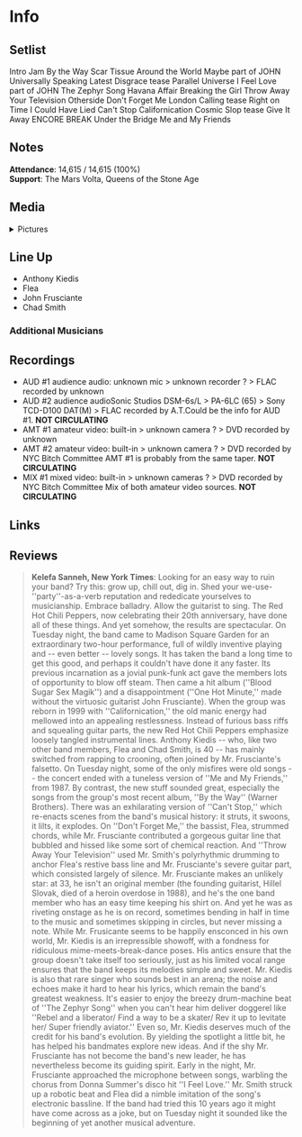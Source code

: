 # Info

## Setlist

Intro Jam
By the Way
Scar Tissue
Around the World
Maybe part of JOHN
Universally Speaking
Latest Disgrace tease
Parallel Universe
I Feel Love part of JOHN
The Zephyr Song
Havana Affair
Breaking the Girl
Throw Away Your Television
Otherside
Don't Forget Me
London Calling tease
Right on Time
I Could Have Lied
Can't Stop
Californication
Cosmic Slop tease
Give It Away
ENCORE BREAK
Under the Bridge
Me and My Friends

## Notes

**Attendance**: 14,615 / 14,615 (100%)
<br>
**Support**: The Mars Volta, Queens of the Stone Age

## Media 

<details>
  <summary>Pictures</summary>
  <!--<img alt="Setlist" title="Setlist" src="_.jpg" height="200" />-->
</details>

## Line Up

* Anthony Kiedis
* Flea
* John Frusciante
* Chad Smith

### Additional Musicians

## Recordings

* AUD #1 audience audio: unknown mic > unknown recorder ? > FLAC recorded by unknown 
* AUD #2 audience audioSonic Studios DSM-6s/L > PA-6LC (65) > Sony TCD-D100 DAT(M) > FLAC recorded by A.T.Could be the info for AUD #1. **NOT CIRCULATING**  
* AMT #1 amateur video: built-in > unknown camera ? > DVD recorded by unknown 
* AMT #2 amateur video: built-in > unknown camera ? > DVD recorded by NYC Bitch Committee AMT #1 is probably from the same taper. **NOT CIRCULATING**   
* MIX #1 mixed video: built-in > unknown cameras ? > DVD recorded by NYC Bitch Committee Mix of both amateur video sources. **NOT CIRCULATING**

## Links

## Reviews

> **Kelefa Sanneh, New York Times**:
Looking for an easy way to ruin your band? Try this: grow up, chill out, dig in. Shed your we-use-''party''-as-a-verb reputation and rededicate yourselves to musicianship. Embrace balladry. Allow the guitarist to sing.
The Red Hot Chili Peppers, now celebrating their 20th anniversary, have done all of these things. And yet somehow, the results are spectacular. On Tuesday night, the band came to Madison Square Garden for an extraordinary two-hour performance, full of wildly inventive playing and -- even better -- lovely songs.
It has taken the band a long time to get this good, and perhaps it couldn't have done it any faster. Its previous incarnation as a jovial punk-funk act gave the members lots of opportunity to blow off steam. Then came a hit album (''Blood Sugar Sex Magik'') and a disappointment (''One Hot Minute,'' made without the virtuosic guitarist John Frusciante).
When the group was reborn in 1999 with ''Californication,'' the old manic energy had mellowed into an appealing restlessness. Instead of furious bass riffs and squealing guitar parts, the new Red Hot Chili Peppers emphasize loosely tangled instrumental lines. Anthony Kiedis -- who, like two other band members, Flea and Chad Smith, is 40 -- has mainly switched from rapping to crooning, often joined by Mr. Frusciante's falsetto.
On Tuesday night, some of the only misfires were old songs -- the concert ended with a tuneless version of ''Me and My Friends,'' from 1987. By contrast, the new stuff sounded great, especially the songs from the group's most recent album, ''By the Way'' (Warner Brothers).
There was an exhilarating version of ''Can't Stop,'' which re-enacts scenes from the band's musical history: it struts, it swoons, it lilts, it explodes. On ''Don't Forget Me,'' the bassist, Flea, strummed chords, while Mr. Frusciante contributed a gorgeous guitar line that bubbled and hissed like some sort of chemical reaction. And ''Throw Away Your Television'' used Mr. Smith's polyrhythmic drumming to anchor Flea's restive bass line and Mr. Frusciante's severe guitar part, which consisted largely of silence.
Mr. Frusciante makes an unlikely star: at 33, he isn't an original member (the founding guitarist, Hillel Slovak, died of a heroin overdose in 1988), and he's the one band member who has an easy time keeping his shirt on. And yet he was as riveting onstage as he is on record, sometimes bending in half in time to the music and sometimes skipping in circles, but never missing a note.
While Mr. Frusicante seems to be happily ensconced in his own world, Mr. Kiedis is an irrepressible showoff, with a fondness for ridiculous mime-meets-break-dance poses. His antics ensure that the group doesn't take itself too seriously, just as his limited vocal range ensures that the band keeps its melodies simple and sweet.
Mr. Kiedis is also that rare singer who sounds best in an arena; the noise and echoes make it hard to hear his lyrics, which remain the band's greatest weakness. It's easier to enjoy the breezy drum-machine beat of ''The Zephyr Song'' when you can't hear him deliver doggerel like ''Rebel and a liberator/ Find a way to be a skater/ Rev it up to levitate her/ Super friendly aviator.''
Even so, Mr. Kiedis deserves much of the credit for his band's evolution. By yielding the spotlight a little bit, he has helped his bandmates explore new ideas. And if the shy Mr. Frusciante has not become the band's new leader, he has nevertheless become its guiding spirit.
Early in the night, Mr. Frusciante approached the microphone between songs, warbling the chorus from Donna Summer's disco hit ''I Feel Love.'' Mr. Smith struck up a robotic beat and Flea did a nimble imitation of the song's electronic bassline. If the band had tried this 10 years ago it might have come across as a joke, but on Tuesday night it sounded like the beginning of yet another musical adventure.
